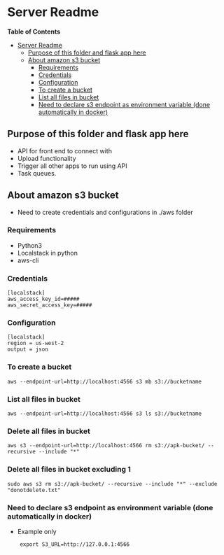 # Server Readme

<!-- markdown-toc start - Don't edit this section. Run M-x markdown-toc-refresh-toc -->
**Table of Contents**

- [Server Readme](#server-readme)
    - [Purpose of this folder and flask app here](#purpose-of-this-folder-and-flask-app-here)
    - [About amazon s3 bucket](#about-amazon-s3-bucket)
        - [Requirements](#requirements)
        - [Credentials](#credentials)
        - [Configuration](#configuration)
        - [To create a bucket](#to-create-a-bucket)
        - [List all files in bucket](#list-all-files-in-bucket)
        - [Need to declare s3 endpoint as environment variable (done automatically in docker)](#need-to-declare-s3-endpoint-as-environment-variable-done-automatically-in-docker)

<!-- markdown-toc end -->

## Purpose of this folder and flask app here
* API for front end to connect with
* Upload functionality
* Trigger all other apps to run using API
* Task queues.

## About amazon s3 bucket

* Need to create credentials and configurations in ./aws folder

### Requirements
* Python3
* Localstack in python
* aws-cli


### Credentials
```
[localstack]
aws_access_key_id=#####
aws_secret_access_key=#####
```

### Configuration

```
[localstack]
region = us-west-2
output = json
```

### To create a bucket

```shell
aws --endpoint-url=http://localhost:4566 s3 mb s3://bucketname 
```

### List all files in bucket

```shell
aws --endpoint-url=http://localhost:4566 s3 ls s3://bucketname 
```

### Delete all files in bucket
```
aws s3 --endpoint-url=http://localhost:4566 rm s3://apk-bucket/ --recursive --include "*"
```

### Delete all files in bucket excluding 1
```
sudo aws s3 rm s3://apk-bucket/ --recursive --include "*" --exclude "donotdelete.txt"
```

### Need to declare s3 endpoint as environment variable (done automatically in docker)


* Example only
```shell
    export S3_URL=http://127.0.0.1:4566
```

